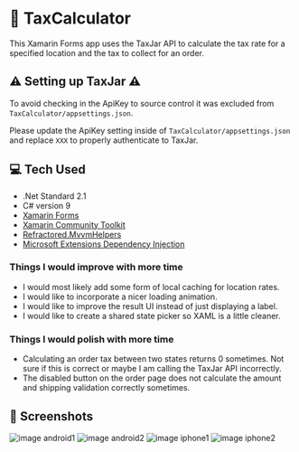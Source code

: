 # 🧮 TaxCalculator

This Xamarin Forms app uses the TaxJar API to calculate the tax rate for a specified location and the tax to collect for an order.

## ⚠️ Setting up TaxJar ⚠️
To avoid checking in the ApiKey to source control it was excluded from `TaxCalculator/appsettings.json`.

Please update the ApiKey setting inside of `TaxCalculator/appsettings.json` and replace `XXX` to properly authenticate to TaxJar.

## 💻 Tech Used
- .Net Standard 2.1
- C# version 9
- [Xamarin Forms](https://www.nuget.org/packages/Xamarin.Forms/)
- [Xamarin Community Toolkit](https://www.nuget.org/packages/Xamarin.CommunityToolkit/)
- [Refractored.MvvmHelpers](https://www.nuget.org/packages/Refractored.MvvmHelpers/)
- [Microsoft Extensions Dependency Injection](https://www.nuget.org/packages/Microsoft.Extensions.DependencyInjection/)

### Things I would improve with more time
- I would most likely add some form of local caching for location rates.
- I would like to incorporate a nicer loading animation.
- I would like to improve the result UI instead of just displaying a label.
- I would like to create a shared state picker so XAML is a little cleaner.

### Things I would polish with more time
- Calculating an order tax between two states returns 0 sometimes. Not sure if this is correct or maybe I am calling the TaxJar API incorrectly.
- The disabled button on the order page does not calculate the amount and shipping validation correctly sometimes.

## 📸 Screenshots

![image android1](./Screenshots/android1.png)
![image android2](./Screenshots/android2.png)
![image iphone1](./Screenshots/iPhone1.png)
![image iphone2](./Screenshots/iPhone2.png)